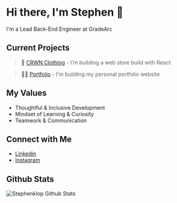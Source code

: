 # Hi there, I'm Stephen 👋

I'm a Lead Back-End Engineer at GradeArc

## Current Projects <br/>

> 📱 [CRWN Clothing](https://github.com/Stephenklop/crwn-clothing) - I'm building a web store build with React </br>

> 🙋‍♂️ [Portfolio](https://github.com/Stephenklop/Portfolio) - I'm building my personal portfolio website <br/>

## My Values
- Thoughtful & Inclusive Development <br/>
- Mindset of Learning & Curiosity <br/>
- Teamwork & Communication

## Connect with Me
- [Linkedin](https://www.linkedin.com/in/stephen-klop-982b79149/) <br/>
- [Instagram](https://www.instagram.com/stefklop/) <br/>

## Github Stats <br/>
<img src="https://github-readme-stats.vercel.app/api?username=stephenklop" alt="Stephenklop Github Stats" /> 

